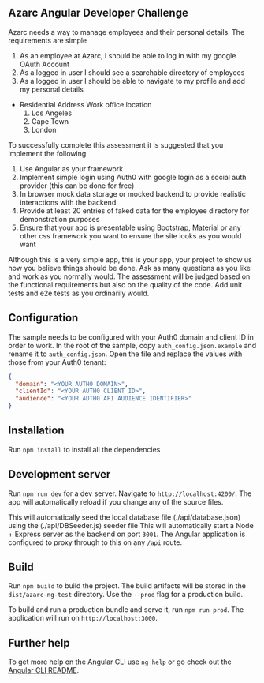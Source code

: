 ## Azarc Angular Developer Challenge

Azarc needs a way to manage employees and their personal details. The requirements are simple

1.  As an employee at Azarc, I should be able to log in with my google OAuth Account
2.  As a logged in user I should see a searchable directory of employees
3.  As a logged in user I should be able to navigate to my profile and add my personal details
- Residential Address
Work office location
    1.  Los Angeles
    2.  Cape Town
    3.  London

To successfully complete this assessment it is suggested that you implement the following

1.  Use Angular as your framework
2.  Implement simple login using Auth0 with google login as a social auth provider (this can be done for free)
3.  In browser mock data storage or mocked backend to provide realistic interactions with the backend
4.  Provide at least 20 entries of faked data for the employee directory for demonstration purposes
5.  Ensure that your app is presentable using Bootstrap, Material or any other css framework you want to ensure the site looks as you would want

Although this is a very simple app, this is your app, your project to show us how you believe things should be done. Ask as many questions as you like and work as you normally would. The assessment will be judged based on the functional requirements but also on the quality of the code. Add unit tests and e2e tests as you ordinarily would.


## Configuration

The sample needs to be configured with your Auth0 domain and client ID in order to work. In the root of the sample, copy `auth_config.json.example` and rename it to `auth_config.json`. Open the file and replace the values with those from your Auth0 tenant:

```json
{
  "domain": "<YOUR AUTH0 DOMAIN>",
  "clientId": "<YOUR AUTH0 CLIENT ID>",
  "audience": "<YOUR AUTH0 API AUDIENCE IDENTIFIER>"
}
```

## Installation
Run `npm install` to install all the dependencies

## Development server

Run `npm run dev` for a dev server. Navigate to `http://localhost:4200/`. The app will automatically reload if you change any of the source files.

This will automatically seed the local database file (./api/database.json) using the (./api/DBSeeder.js) seeder file
This will automatically start a Node + Express server as the backend on port `3001`. The Angular application is configured to proxy through to this on any `/api` route.

## Build

Run `npm build` to build the project. The build artifacts will be stored in the `dist/azarc-ng-test` directory. Use the `--prod` flag for a production build.

To build and run a production bundle and serve it, run `npm run prod`. The application will run on `http://localhost:3000`.

## Further help

To get more help on the Angular CLI use `ng help` or go check out the [Angular CLI README](https://github.com/angular/angular-cli/blob/master/README.md).
